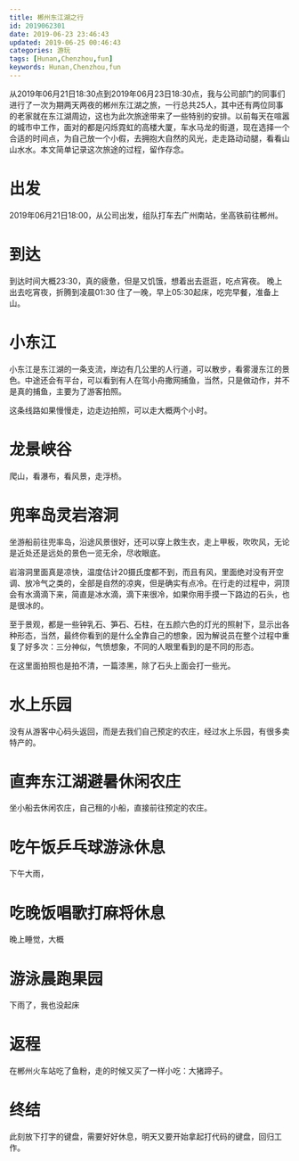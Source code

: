 ```yaml
---
title: 郴州东江湖之行
id: 2019062301
date: 2019-06-23 23:46:43
updated: 2019-06-25 00:46:43
categories: 游玩
tags: [Hunan,Chenzhou,fun]
keywords: Hunan,Chenzhou,fun
---
```



从2019年06月21日18:30点到2019年06月23日18:30点，我与公司部门的同事们进行了一次为期两天两夜的郴州东江湖之旅，一行总共25人，其中还有两位同事的老家就在东江湖周边，这也为此次旅途带来了一些特别的安排。以前每天在喧嚣的城市中工作，面对的都是闪烁霓虹的高楼大厦，车水马龙的街道，现在选择一个合适的时间点，为自己放一个小假，去拥抱大自然的风光，走走路动动腿，看看山山水水。本文简单记录这次旅途的过程，留作存念。


<!-- more -->


# 出发


2019年06月21日18:00，从公司出发，组队打车去广州南站，坐高铁前往郴州。


# 到达


到达时间大概23:30，真的疲惫，但是又饥饿，想着出去逛逛，吃点宵夜。
晚上出去吃宵夜，折腾到凌晨01:30
住了一晚，早上05:30起床，吃完早餐，准备上山。


# 小东江


小东江是东江湖的一条支流，岸边有几公里的人行道，可以散步，看雾漫东江的景色。中途还会有平台，可以看到有人在驾小舟撒网捕鱼，当然，只是做动作，并不是真的捕鱼，主要为了游客拍照。

这条线路如果慢慢走，边走边拍照，可以走大概两个小时。


# 龙景峡谷


爬山，看瀑布，看风景，走浮桥。


# 兜率岛灵岩溶洞


坐游船前往兜率岛，沿途风景很好，还可以穿上救生衣，走上甲板，吹吹风，无论是近处还是远处的景色一览无余，尽收眼底。

岩溶洞里面真是凉快，温度估计20摄氏度都不到，而且有风，里面绝对没有开空调、放冷气之类的，全部是自然的凉爽，但是确实有点冷。在行走的过程中，洞顶会有水滴滴下来，简直是冰水滴，滴下来很冷，如果你用手摸一下路边的石头，也是很冰的。

至于景观，都是一些钟乳石、笋石、石柱，在五颜六色的灯光的照射下，显示出各种形态，当然，最终你看到的是什么全靠自己的想象，因为解说员在整个过程中重复了好多次：三分神似，气愤想象，不同的人眼里看到的是不同的形态。

在这里面拍照也是拍不清，一篇漆黑，除了石头上面会打一些光。


# 水上乐园


没有从游客中心码头返回，而是去我们自己预定的农庄，经过水上乐园，有很多卖特产的。


# 直奔东江湖避暑休闲农庄


坐小船去休闲农庄，自己租的小船，直接前往预定的农庄。


# 吃午饭乒乓球游泳休息


下午大雨，


# 吃晚饭唱歌打麻将休息


晚上睡觉，大概


# 游泳晨跑果园


下雨了，我也没起床


# 返程


在郴州火车站吃了鱼粉，走的时候又买了一样小吃：大猪蹄子。


# 终结


此刻放下打字的键盘，需要好好休息，明天又要开始拿起打代码的键盘，回归工作。

